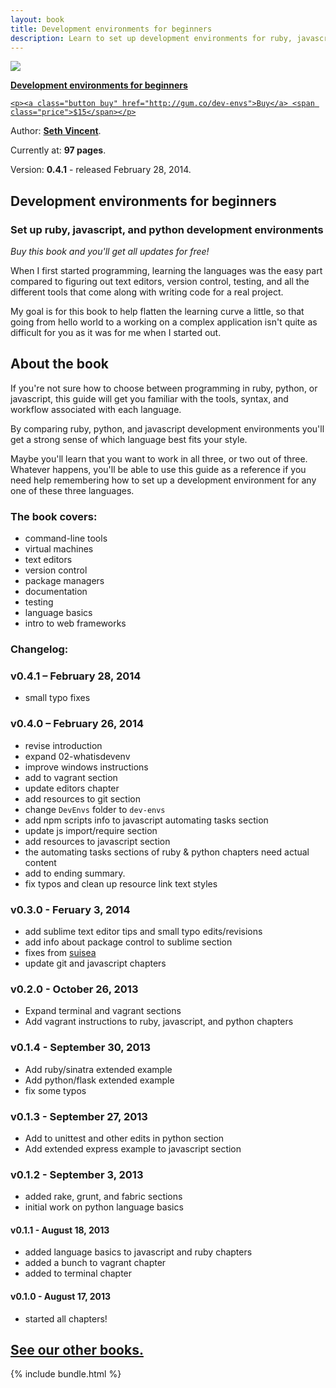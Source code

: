 ```yaml
---
layout: book
title: Development environments for beginners
description: Learn to set up development environments for ruby, javascript, and python.
---
```

<div id="book">
  <a href="http://gum.co/dev-envs">
    <img src="{{ site.baseurl }}/img/books/dev-envs.png" />
    <p><strong>Development environments for beginners</strong></p>

    <p><a class="button buy" href="http://gum.co/dev-envs">Buy</a> <span class="price">$15</span></p>
  </a>
  <div id="meta">
    <p>Author: <b><a href="http://sethvincent.com" target="_blank">Seth Vincent</a></b>.</p>
    <p>Currently at: <b>97 pages</b>.</p>
    <p>Version: <b>0.4.1</b> - released February 28, 2014.</p>
  </div>
</div>

## Development environments for beginners
### Set up ruby, javascript, and python development environments

_Buy this book and you'll get all updates for free!_

When I first started programming, learning the languages was the easy part compared to figuring out text editors, version control, testing, and all the different tools that come along with writing code for a real project.

My goal is for this book to help flatten the learning curve a little, so that going from hello world to a working on a complex application isn't quite as difficult for you as it was for me when I started out.

## About the book
If you're not sure how to choose between programming in ruby, python, or javascript, this guide will get you familiar with the tools, syntax, and workflow associated with each language.

By comparing ruby, python, and javascript development environments you'll get a strong sense of which language best fits your style. 

Maybe you'll learn that you want to work in all three, or two out of three. Whatever happens, you'll be able to use this guide as a reference if you need help remembering how to set up a development environment for any one of these three languages.

### The book covers:
- command-line tools
- virtual machines
- text editors
- version control
- package managers
- documentation
- testing
- language basics
- intro to web frameworks

### Changelog:

### v0.4.1 – February 28, 2014
- small typo fixes

### v0.4.0 – February 26, 2014
- revise introduction
- expand 02-whatisdevenv
- improve windows instructions
- add to vagrant section
- update editors chapter
- add resources to git section
- change `DevEnvs` folder to `dev-envs`
- add npm scripts info to javascript automating tasks section
- update js import/require section
- add resources to javascript section
- the automating tasks sections of ruby & python chapters need actual content
- add to ending summary.
- fix typos and clean up resource link text styles

### v0.3.0 - Feruary 3, 2014
- add sublime text editor tips and small typo edits/revisions
- add info about package control to sublime section
- fixes from [suisea](https://github.com/suisea)
- update git and javascript chapters

### v0.2.0 - October 26, 2013
- Expand terminal and vagrant sections
- Add vagrant instructions to ruby, javascript, and python chapters

### v0.1.4 - September 30, 2013
- Add ruby/sinatra extended example
- Add python/flask extended example
- fix some typos

### v0.1.3 - September 27, 2013
- Add to unittest and other edits in python section
- Add extended express example to javascript section

### v0.1.2 - September 3, 2013
- added rake, grunt, and fabric sections
- initial work on python language basics

#### v0.1.1 - August 18, 2013
- added language basics to javascript and ruby chapters
- added a bunch to vagrant chapter
- added to terminal chapter

#### v0.1.0 - August 17, 2013
- started all chapters!


<section id="introduction">
  <div class="container">
    <div class="inner-wrapper">
      <h2><a href="{{ site.baseurl }}/books">See our other books.</a></h2>
      {% include bundle.html %}
    </div>
  </div>
</section>